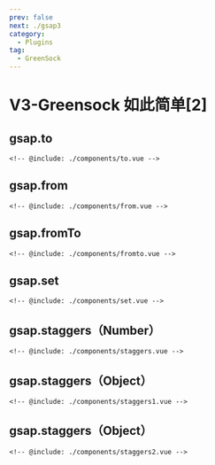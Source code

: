 ```yaml
---
prev: false
next: ./gsap3
category:
  - Plugins
tag:
  - GreenSock
---
```


# V3-Greensock 如此简单[2]

<!-- more -->

## gsap.to

<ClientOnly>
  <gsap componentId="To"></gsap>
</ClientOnly>

```vue:no-line-numbers
<!-- @include: ./components/to.vue -->
```

## gsap.from

<ClientOnly>
  <gsap componentId="From"></gsap>
</ClientOnly>

```vue:no-line-numbers
<!-- @include: ./components/from.vue -->
```

## gsap.fromTo

<ClientOnly>
  <gsap componentId="FromTo"></gsap>
</ClientOnly>

```vue:no-line-numbers
<!-- @include: ./components/fromto.vue -->
```

## gsap.set

<ClientOnly>
  <gsap componentId="Set"></gsap>
</ClientOnly>

```vue:no-line-numbers
<!-- @include: ./components/set.vue -->
```

## gsap.staggers（Number）

<ClientOnly>
  <gsap componentId="Staggers"></gsap>
</ClientOnly>

```vue:no-line-numbers
<!-- @include: ./components/staggers.vue -->
```

## gsap.staggers（Object）

<ClientOnly>
  <gsap componentId="Staggers1"></gsap>
</ClientOnly>

```vue:no-line-numbers
<!-- @include: ./components/staggers1.vue -->
```

## gsap.staggers（Object）

<ClientOnly>
  <gsap componentId="Staggers2"></gsap>
</ClientOnly>

```vue:no-line-numbers
<!-- @include: ./components/staggers2.vue -->
```
